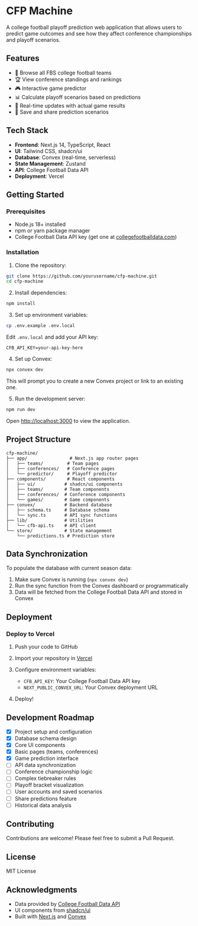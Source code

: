 # CFP Machine

A college football playoff prediction web application that allows users to predict game outcomes and see how they affect conference championships and playoff scenarios.

## Features

- 🏈 Browse all FBS college football teams
- 🏆 View conference standings and rankings
- 🎮 Interactive game predictor
- 📊 Calculate playoff scenarios based on predictions
- 🔄 Real-time updates with actual game results
- 💾 Save and share prediction scenarios

## Tech Stack

- **Frontend**: Next.js 14, TypeScript, React
- **UI**: Tailwind CSS, shadcn/ui
- **Database**: Convex (real-time, serverless)
- **State Management**: Zustand
- **API**: College Football Data API
- **Deployment**: Vercel

## Getting Started

### Prerequisites

- Node.js 18+ installed
- npm or yarn package manager
- College Football Data API key (get one at [collegefootballdata.com](https://collegefootballdata.com))

### Installation

1. Clone the repository:
```bash
git clone https://github.com/yourusername/cfp-machine.git
cd cfp-machine
```

2. Install dependencies:
```bash
npm install
```

3. Set up environment variables:
```bash
cp .env.example .env.local
```

Edit `.env.local` and add your API key:
```
CFB_API_KEY=your-api-key-here
```

4. Set up Convex:
```bash
npx convex dev
```

This will prompt you to create a new Convex project or link to an existing one.

5. Run the development server:
```bash
npm run dev
```

Open [http://localhost:3000](http://localhost:3000) to view the application.

## Project Structure

```
cfp-machine/
├── app/                # Next.js app router pages
│   ├── teams/         # Team pages
│   ├── conferences/   # Conference pages
│   └── predictor/     # Playoff predictor
├── components/        # React components
│   ├── ui/           # shadcn/ui components
│   ├── teams/        # Team components
│   ├── conferences/  # Conference components
│   └── games/        # Game components
├── convex/           # Backend database
│   ├── schema.ts     # Database schema
│   └── sync.ts       # API sync functions
├── lib/              # Utilities
│   └── cfb-api.ts    # API client
└── store/            # State management
    └── predictions.ts # Prediction store
```

## Data Synchronization

To populate the database with current season data:

1. Make sure Convex is running (`npx convex dev`)
2. Run the sync function from the Convex dashboard or programmatically
3. Data will be fetched from the College Football Data API and stored in Convex

## Deployment

### Deploy to Vercel

1. Push your code to GitHub

2. Import your repository in [Vercel](https://vercel.com)

3. Configure environment variables:
   - `CFB_API_KEY`: Your College Football Data API key
   - `NEXT_PUBLIC_CONVEX_URL`: Your Convex deployment URL

4. Deploy!

## Development Roadmap

- [x] Project setup and configuration
- [x] Database schema design
- [x] Core UI components
- [x] Basic pages (teams, conferences)
- [x] Game prediction interface
- [ ] API data synchronization
- [ ] Conference championship logic
- [ ] Complex tiebreaker rules
- [ ] Playoff bracket visualization
- [ ] User accounts and saved scenarios
- [ ] Share predictions feature
- [ ] Historical data analysis

## Contributing

Contributions are welcome! Please feel free to submit a Pull Request.

## License

MIT License

## Acknowledgments

- Data provided by [College Football Data API](https://collegefootballdata.com)
- UI components from [shadcn/ui](https://ui.shadcn.com)
- Built with [Next.js](https://nextjs.org) and [Convex](https://convex.dev)